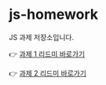 # js-homework

JS 과제 저장소입니다.

👉 [과제 1 리드미 바로가기](https://github.com/myeong-jae-hwi/js-homework/tree/main/mission01/md)

👉 [과제 2 리드미 바로가기](https://github.com/myeong-jae-hwi/js-homework/tree/main/mission02)
